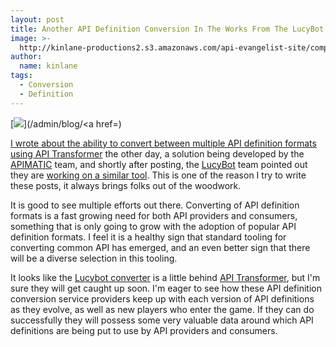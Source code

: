 ```yaml
---
layout: post
title: Another API Definition Conversion In The Works From The LucyBot Team
image: >-
  http://kinlane-productions2.s3.amazonaws.com/api-evangelist-site/company/logos/LucyPNG.png
author:
  name: kinlane
tags:
  - Conversion
  - Definition
---
```

[![](http://kinlane-productions2.s3.amazonaws.com/api-evangelist-site/company/logos/LucyPNG.png)](/admin/blog/<a href=)

[I wrote about the ability to convert between multiple API definition formats using API Transformer](http://apievangelist.com/2015/09/22/converting-between-the-popular-api-definition-formats-using-api-transformer/) the other day, a solution being developed by the [APIMATIC](https://apimatic.io/) team, and shortly after posting, the [LucyBot](https://lucybot.com/) team pointed out they are [working on a similar tool](http://apievangelist.com/2015/09/22/converting-between-the-popular-api-definition-formats-using-api-transformer/). This is one of the reason I try to write these posts, it always brings folks out of the woodwork.

It is good to see multiple efforts out there. Converting of API definition formats is a fast growing need for both API providers and consumers, something that is only going to grow with the adoption of popular API definition formats. I feel it is a healthy sign that standard tooling for converting common API has emerged, and an even better sign that there will be a diverse selection in this tooling.

It looks like the [Lucybot converter](https://github.com/lucybot/api-spec-converter) is a little behind [API Transformer](https://apitransformer.com/), but I'm sure they will get caught up soon. I'm eager to see how these API definition conversion service providers keep up with each version of API definitions as they evolve, as well as new players who enter the game. If they can do successfully they will possess some very valuable data around which API definitions are being put to use by API providers and consumers.